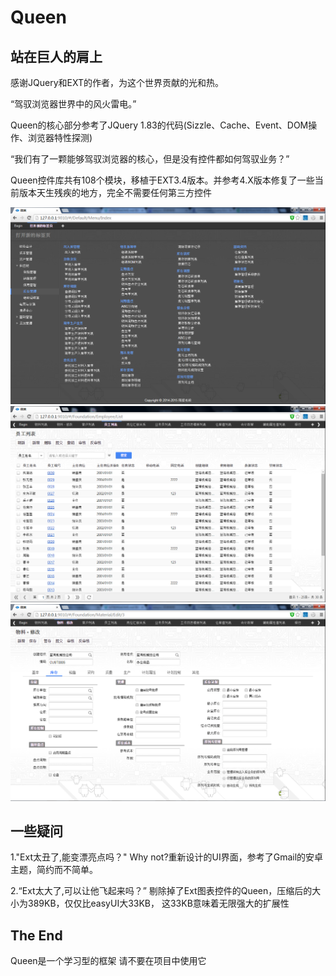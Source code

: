 Queen
===================================


站在巨人的肩上
-----------------------------------
感谢JQuery和EXT的作者，为这个世界贡献的光和热。


“驾驭浏览器世界中的风火雷电。”

Queen的核心部分参考了JQuery 1.83的代码(Sizzle、Cache、Event、DOM操作、浏览器特性探测)

“我们有了一颗能够驾驭浏览器的核心，但是没有控件都如何驾驭业务？”

Queen控件库共有108个模块，移植于EXT3.4版本。并参考4.X版本修复了一些当前版本天生残疾的地方，完全不需要任何第三方控件


![github](https://github.com/gebilaoxiong/Queen/blob/master/welcome/img1.png "github") 
![github](https://github.com/gebilaoxiong/Queen/blob/master/welcome/img2.png "github") 
![github](https://github.com/gebilaoxiong/Queen/blob/master/welcome/img3.png "github") 





一些疑问
-----------------------------------
1."Ext太丑了,能变漂亮点吗？"
Why not?重新设计的UI界面，参考了Gmail的安卓主题，简约而不简单。


2.“Ext太大了,可以让他飞起来吗？”
剔除掉了Ext图表控件的Queen，压缩后的大小为389KB，仅仅比easyUI大33KB，
这33KB意味着无限强大的扩展性




The End
-----------------------------------
Queen是一个学习型的框架 请不要在项目中使用它